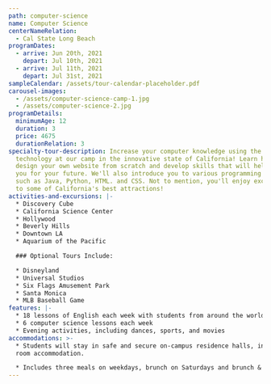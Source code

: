 ```yaml
---
path: computer-science
name: Computer Science
centerNameRelation:
  - Cal State Long Beach
programDates:
  - arrive: Jun 20th, 2021
    depart: Jul 10th, 2021
  - arrive: Jul 11th, 2021
    depart: Jul 31st, 2021
sampleCalendar: /assets/tour-calendar-placeholder.pdf
carousel-images:
  - /assets/computer-science-camp-1.jpg
  - /assets/computer-science-2.jpg
programDetails:
  minimumAge: 12
  duration: 3
  price: 4675
  durationRelation: 3
specialty-tour-description: Increase your computer knowledge using the latest
  technology at our camp in the innovative state of California! Learn how to
  design your own website from scratch and develop skills that will help prepare
  you for your future. We'll also introduce you to various programming languages
  such as Java, Python, HTML. and CSS. Not to mention, you'll enjoy excursions
  to some of California's best attractions!
activities-and-excursions: |-
  * Discovery Cube
  * California Science Center
  * Hollywood
  * Beverly Hills
  * Downtown LA
  * Aquarium of the Pacific

  ### Optional Tours Include:

  * Disneyland
  * Universal Studios
  * Six Flags Amusement Park
  * Santa Monica
  * MLB Baseball Game
features: |-
  * 18 lessons of English each week with students from around the world
  * 6 computer science lessons each week
  * Evening activities, including dances, sports, and movies
accommodations: >-
  * Students will stay in safe and secure on-campus residence halls, in shared
  room accommodation.

  * Includes three meals on weekdays, brunch on Saturdays and brunch & dinner on Sundays.
---
```

